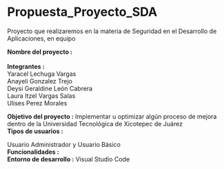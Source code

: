 # Propuesta_Proyecto_SDA
Proyecto que realizaremos en la materia de Seguridad en el Desarrollo de Aplicaciones, en equipo

<strong>Nombre del proyecto   : </strong>
<br><br>
<strong>Integrantes           : </strong><br> Yaracel Lechuga Vargas <br>
                         Anayeli Gonzalez Trejo<br>
                         Deysi Geraldine León Cabrera<br>
                         Laura Itzel Vargas Salas<br>
                         Ulises Perez Morales<br>

<strong>Objetivo del proyecto :</strong> Implementar u optimizar algún proceso de mejora dentro de la Universidad Tecnológica de Xicotepec de Juárez
<br>
<strong>Tipos de usuarios     : </strong><p>Usuario Administrador y Usuario Básico 
<br>
<strong>Funcionalidades       : </strong>
<br>
<strong>Entorno de desarrollo :</strong> Visual Studio Code
